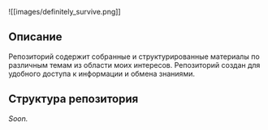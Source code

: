 ![[images/definitely_survive.png]]
## Описание

Репозиторий содержит собранные и структурированные материалы по различным темам из области моих интересов. Репозиторий создан для удобного доступа к информации и обмена знаниями.
## Структура репозитория

*Soon.*
